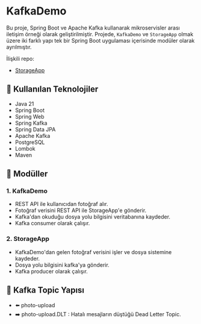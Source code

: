 # KafkaDemo

Bu proje, Spring Boot ve Apache Kafka kullanarak mikroservisler arası iletişim örneği olarak geliştirilmiştir. Projede, `KafkaDemo` ve `StorageApp` olmak üzere iki farklı yapı tek bir Spring Boot uygulaması içerisinde modüler olarak ayrılmıştır.

İlişkili repo:
- [StorageApp](https://github.com/mabattal/storageApp)

## 🧰 Kullanılan Teknolojiler

- Java 21
- Spring Boot
- Spring Web
- Spring Kafka
- Spring Data JPA
- Apache Kafka
- PostgreSQL
- Lombok
- Maven

## 🧩 Modüller

### 1. KafkaDemo
- REST API ile kullanıcıdan fotoğraf alır.
- Fotoğraf verisini REST API ile StorageApp'e gönderir.
- Kafka'dan okuduğu dosya yolu bilgisini veritabanına kaydeder.
- Kafka consumer olarak çalışır.

### 2. StorageApp
- KafkaDemo'dan gelen fotoğraf verisini işler ve dosya sistemine kaydeder.
- Dosya yolu bilgisini kafka'ya gönderir.
- Kafka producer olarak çalışır.


## 📁 Kafka Topic Yapısı
- ⬅️ photo-upload
- ➡️ photo-upload.DLT : Hatalı mesajların düştüğü Dead Letter Topic.

